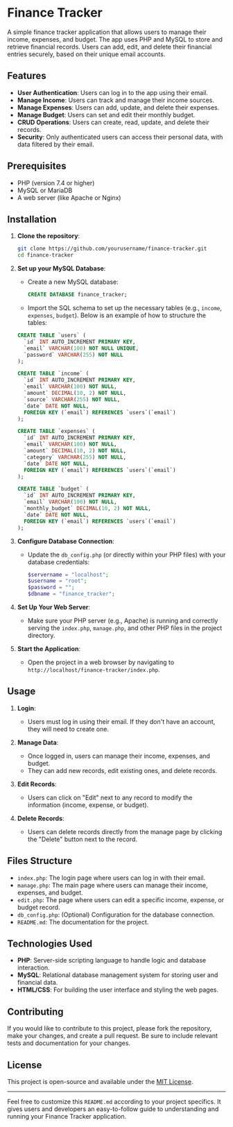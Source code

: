 # Finance Tracker

A simple finance tracker application that allows users to manage their income, expenses, and budget. The app uses PHP and MySQL to store and retrieve financial records. Users can add, edit, and delete their financial entries securely, based on their unique email accounts.

## Features

- **User Authentication**: Users can log in to the app using their email.
- **Manage Income**: Users can track and manage their income sources.
- **Manage Expenses**: Users can add, update, and delete their expenses.
- **Manage Budget**: Users can set and edit their monthly budget.
- **CRUD Operations**: Users can create, read, update, and delete their records.
- **Security**: Only authenticated users can access their personal data, with data filtered by their email.

## Prerequisites

- PHP (version 7.4 or higher)
- MySQL or MariaDB
- A web server (like Apache or Nginx)

## Installation

1. **Clone the repository**:
    ```bash
    git clone https://github.com/yourusername/finance-tracker.git
    cd finance-tracker
    ```

2. **Set up your MySQL Database**:
    - Create a new MySQL database:
      ```sql
      CREATE DATABASE finance_tracker;
      ```

    - Import the SQL schema to set up the necessary tables (e.g., `income`, `expenses`, `budget`). Below is an example of how to structure the tables:

    ```sql
    CREATE TABLE `users` (
      `id` INT AUTO_INCREMENT PRIMARY KEY,
      `email` VARCHAR(100) NOT NULL UNIQUE,
      `password` VARCHAR(255) NOT NULL
    );

    CREATE TABLE `income` (
      `id` INT AUTO_INCREMENT PRIMARY KEY,
      `email` VARCHAR(100) NOT NULL,
      `amount` DECIMAL(10, 2) NOT NULL,
      `source` VARCHAR(255) NOT NULL,
      `date` DATE NOT NULL,
      FOREIGN KEY (`email`) REFERENCES `users`(`email`)
    );

    CREATE TABLE `expenses` (
      `id` INT AUTO_INCREMENT PRIMARY KEY,
      `email` VARCHAR(100) NOT NULL,
      `amount` DECIMAL(10, 2) NOT NULL,
      `category` VARCHAR(255) NOT NULL,
      `date` DATE NOT NULL,
      FOREIGN KEY (`email`) REFERENCES `users`(`email`)
    );

    CREATE TABLE `budget` (
      `id` INT AUTO_INCREMENT PRIMARY KEY,
      `email` VARCHAR(100) NOT NULL,
      `monthly_budget` DECIMAL(10, 2) NOT NULL,
      `date` DATE NOT NULL,
      FOREIGN KEY (`email`) REFERENCES `users`(`email`)
    );
    ```

3. **Configure Database Connection**:
    - Update the `db_config.php` (or directly within your PHP files) with your database credentials:
      ```php
      $servername = "localhost";
      $username = "root";
      $password = "";
      $dbname = "finance_tracker";
      ```

4. **Set Up Your Web Server**:
    - Make sure your PHP server (e.g., Apache) is running and correctly serving the `index.php`, `manage.php`, and other PHP files in the project directory.

5. **Start the Application**:
    - Open the project in a web browser by navigating to `http://localhost/finance-tracker/index.php`.

## Usage

1. **Login**:
    - Users must log in using their email. If they don't have an account, they will need to create one.
  
2. **Manage Data**:
    - Once logged in, users can manage their income, expenses, and budget.
    - They can add new records, edit existing ones, and delete records.

3. **Edit Records**:
    - Users can click on "Edit" next to any record to modify the information (income, expense, or budget).

4. **Delete Records**:
    - Users can delete records directly from the manage page by clicking the "Delete" button next to the record.

## Files Structure

- `index.php`: The login page where users can log in with their email.
- `manage.php`: The main page where users can manage their income, expenses, and budget.
- `edit.php`: The page where users can edit a specific income, expense, or budget record.
- `db_config.php`: (Optional) Configuration for the database connection.
- `README.md`: The documentation for the project.

## Technologies Used

- **PHP**: Server-side scripting language to handle logic and database interaction.
- **MySQL**: Relational database management system for storing user and financial data.
- **HTML/CSS**: For building the user interface and styling the web pages.

## Contributing

If you would like to contribute to this project, please fork the repository, make your changes, and create a pull request. Be sure to include relevant tests and documentation for your changes.

## License

This project is open-source and available under the [MIT License](LICENSE).

---

Feel free to customize this `README.md` according to your project specifics. It gives users and developers an easy-to-follow guide to understanding and running your Finance Tracker application.
